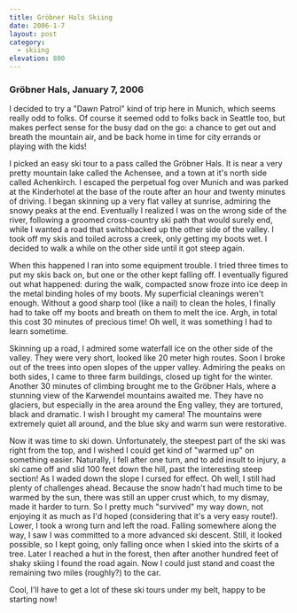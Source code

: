 ```yaml
---
title: Gröbner Hals Skiing
date: 2006-1-7
layout: post
category:
  - skiing
elevation: 800
---
```


### Gröbner Hals, January 7, 2006

I decided to try a "Dawn Patrol" kind of trip here in Munich, which seems
really odd to folks. Of course it seemed odd to folks back in Seattle too,
but makes perfect sense for the busy dad on the go: a chance to get out and
breath the mountain air, and be back home in time for city errands or playing
with the kids!



I picked an easy ski tour to a pass called the Gröbner Hals. It is near a very
pretty mountain lake called the Achensee, and a town at it's north side called
Achenkirch. I escaped the perpetual fog over Munich and was parked at the
Kinderhotel at the base of the route after an hour and twenty minutes of driving.
I began skinning up a very flat valley at sunrise, admiring the snowy peaks
at the end. Eventually I realized I was on the wrong side of the river, following
a groomed cross-country ski path that would surely end, while I wanted a road
that switchbacked up the other side of the valley. I took off my skis and toiled
across a creek, only getting my boots wet. I decided to walk a while on the other
side until it got steep again.




When this happened I ran into some equipment trouble. I tried three times to put
my skis back on, but one or the other kept falling off. I eventually figured out
what happened: during the walk, compacted snow froze into ice deep in the metal
binding holes of my boots. My superficial cleanings weren't enough. Without a good
sharp tool (like a nail) to clean the holes, I finally had to take off my boots
and breath on them to melt the ice. Argh, in total this cost 30 minutes of precious 
time! Oh well, it was something I had to learn sometime.




Skinning up a road, I admired some waterfall ice on the other side of the valley.
They were very short, looked like 20 meter high routes. Soon I broke out of the trees
into open slopes of the upper valley. Admiring the peaks on both sides, I came to
three farm buildings, closed up tight for the winter. Another 30 minutes of climbing
brought me to the Gröbner Hals, where a stunning view of the Karwendel mountains
awaited me. They have no glaciers, but especially in the area around the Eng valley,
they are tortured, black and dramatic. I wish I brought my camera! The mountains 
were extremely quiet all around, and the blue sky and warm sun were restorative.




Now it was time to ski down. Unfortunately, the steepest part of the ski was right
from the top, and I wished I could get kind of "warmed up" on something easier.
Naturally, I fell after one turn, and to add insult to injury, a ski came off and
slid 100 feet down the hill, past the interesting steep section! As I waded down
the slope I cursed for effect. Oh well, I still had plenty of challenges ahead.
Because the snow hadn't had much time to be warmed by the sun, there was still
an upper crust which, to my dismay, made it harder to turn. So I pretty much
"survived" my way down, not enjoying it as much as I'd hoped (considering that
it's a very easy route!). Lower, I took a wrong turn and left the road. Falling
somewhere along the way, I saw I was committed to a more advanced ski descent.
Still, it looked possible, so I kept going, only falling once when I skied into
the skirts of a tree. Later I reached a hut in the forest, then after another 
hundred feet of shaky skiing I found the road again. Now I could just stand
and coast the remaining two miles (roughly?) to the car. 




Cool, I'll have to get a lot of these ski tours under my belt, happy to be
starting now!


